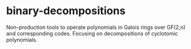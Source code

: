 # binary-decompositions
Non-production tools to operate polynomials in Galois rings over GF(2,n) and corresponding codes. Focusing on decompositions of cyclotomic polynomials.
